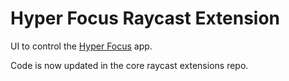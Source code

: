 # Hyper Focus Raycast Extension

UI to control the [Hyper Focus](https://github.com/iloveitaly/hyper-focus) app.

Code is now updated in the core raycast extensions repo.
